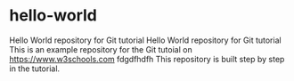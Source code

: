 # hello-world
Hello World repository for Git tutorial 
Hello World repository for Git tutorial 
This is an example repository for the Git tutoial on https://www.w3schools.com
fdgdfhdfh
This repository is built step by step in the tutorial.
